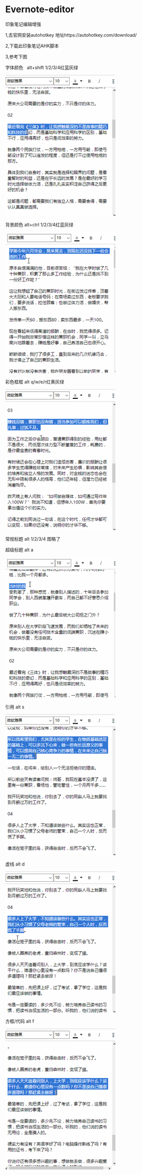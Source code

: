# Evernote-editor
印象笔记编辑增强

1,去官网安装autohotkey 地址https://autohotkey.com/download/

2,下载此印象笔记AHK脚本

3,参考下图

字体颜色   alt+shift 1/2/3/4红蓝灰绿

![Image text](https://github.com/gomingge/Evernote-editor/blob/picture-description/ziys.gif)


背景颜色   alt+ctrl  1/2/3/4红蓝灰绿

![Image text](https://github.com/gomingge/Evernote-editor/blob/picture-description/bjys.gif)


彩色框框   alt       q/w/e/r红黄灰绿

![Image text](https://github.com/gomingge/Evernote-editor/blob/picture-description/cskk.gif)


常规标题   alt       1/2/3/4
图略了

超级标题   alt       a

![Image text](https://github.com/gomingge/Evernote-editor/blob/picture-description/bt.gif)

引用       alt       s

![Image text](https://github.com/gomingge/Evernote-editor/blob/picture-description/yinyong.gif)

虚线       alt       d

![Image text](https://github.com/gomingge/Evernote-editor/blob/picture-description/xvxian.gif)

方框/代码  alt       f

![Image text](https://github.com/gomingge/Evernote-editor/blob/picture-description/fangkuang.gif)
